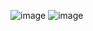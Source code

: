 ![image](https://github.com/user-attachments/assets/c9b08a26-eed6-4eb5-8cfa-96164ebb69b5)
![image](https://github.com/user-attachments/assets/a4ff2967-9a6e-4db6-ad2f-d73927b61342)

